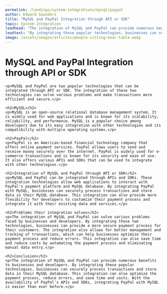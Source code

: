 ```yaml
---
permalink: /landings/system-integrations/mysql/paypal
author: Edward Saunders
title: "MySQL and PayPal Integration through API or SDK"
topic: System Integration
leadhead: "The integration of MySQL and PayPal can provide numerous benefits to businesses and developers"
leadtext: "By integrating these popular technologies, businesses can securely process transactions and store data in their MySQL database. This integration can also optimize the payment process, reduce errors, and save time and costs. With the availability of PayPal's APIs and SDKs, integrating PayPal with MySQL is easier than ever before."
image: /assets/images/articles/people-sitting-near-table.webp
---
```

<div class="arttext">
	<h1>MySQL and PayPal Integration through API or SDK</h1>

	<p>MySQL and PayPal are two popular technologies that can be integrated through API or SDK. The integration of these two technologies can solve various problems and make transactions more efficient and secure.</p>

	<h2>MySQL</h2>
	<p>MySQL is an open-source relational database management system. It is widely used for web applications and is known for its scalability, reliability, and performance. MySQL is a popular choice among developers due to its easy integration with other technologies and its compatibility with multiple operating systems.</p>

	<h2>PayPal</h2>
	<p>PayPal is an American-based financial technology company that offers online payment services. PayPal allows users to send and receive money securely over the internet. PayPal is widely used for e-commerce transactions and is known for its security and ease of use. It also offers various APIs and SDKs that can be used to integrate with other technologies.</p>

	<h2>Integration of MySQL and PayPal through API or SDK</h2>
	<p>MySQL and PayPal can be integrated through APIs and SDKs. These integration technologies allow web applications to interact with PayPal's payment platform and MySQL database. By integrating PayPal with MySQL, businesses can securely process transactions and store data in their MySQL database. This integration can also provide more flexibility for developers to customize their payment process and integrate it with their existing data and services.</p>

	<h2>Problems their integration solves</h2>
	<p>The integration of MySQL and PayPal can solve various problems faced by businesses and developers. By integrating these two technologies, businesses can provide a more secure payment process for their customers. The integration also allows for better management and tracking of transactions, which can help businesses optimize their payment process and reduce errors. This integration can also save time and reduce costs by automating the payment process and eliminating manual data entry.</p>

	<h2>Conclusion</h2>
	<p>The integration of MySQL and PayPal can provide numerous benefits to businesses and developers. By integrating these popular technologies, businesses can securely process transactions and store data in their MySQL database. This integration can also optimize the payment process, reduce errors, and save time and costs. With the availability of PayPal's APIs and SDKs, integrating PayPal with MySQL is easier than ever before.</p>

</div>